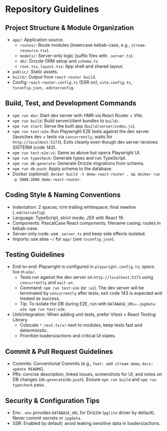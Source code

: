# Repository Guidelines

## Project Structure & Module Organization
- `app/`: Application source.
  - `routes/`: Route modules (lowercase kebab-case, e.g., `stream-resource.tsx`).
  - `models/`: Server-only logic (suffix files with `.server.ts`).
  - `db/`: Drizzle ORM setup and `schema.ts`.
  - `root.tsx`, `layout.tsx`: App shell and shared layout.
- `public/`: Static assets.
- `build/`: Output from `react-router build`.
- Config: `react-router.config.ts` (SSR on), `vite.config.ts`, `tsconfig.json`, `.editorconfig`.

## Build, Test, and Development Commands
- `npm run dev`: Start dev server with HMR via React Router + Vite.
- `npm run build`: Build server/client bundles to `build/`.
- `npm run start`: Serve the built app (`build/server/index.js`).
- `npm run test:e2e`: Run Playwright E2E tests against the dev server (launches dev + tests via `concurrently`; waits for `http://localhost:5173`). Exits cleanly even though dev server receives SIGTERM (code 143).
- `npm run test:e2e:ui`: Same as above but opens Playwright UI.
- `npm run typecheck`: Generate types and run TypeScript.
- `npm run db:generate`: Generate Drizzle migrations from schema.
- `npm run db:push`: Apply schema to the database.
- Docker (optional): `docker build -t demo-react-router . && docker run -p 3000:3000 demo-react-router`.

## Coding Style & Naming Conventions
- Indentation: 2 spaces; trim trailing whitespace; final newline (`.editorconfig`).
- Language: TypeScript, strict mode; JSX with React 19.
- Components: PascalCase React components; filename casing: routes in kebab-case.
- Server-only code: use `.server.ts` and keep side effects isolated.
- Imports: use alias `~/` for `app/` (see `tsconfig.json`).

## Testing Guidelines
- End-to-end: Playwright is configured in `playwright.config.ts`; specs live in `e2e/`.
  - Tests run against the dev server on `http://localhost:5173` using `concurrently` and `wait-on`.
  - Command: `npm run test:e2e` (or `:ui`). The dev server will be terminated by `concurrently` after tests; exit code 143 is expected and treated as success.
  - Tip: To isolate the DB during E2E, run with `DATABASE_URL=./pgdata-e2e npm run test:e2e`.
- Unit/integration: When adding unit tests, prefer Vitest + React Testing Library.
  - Colocate `*.test.ts(x)` next to modules; keep tests fast and deterministic.
  - Prioritize loaders/actions and critical UI states.

## Commit & Pull Request Guidelines
- Commits: Conventional Commits (e.g., `feat: add stream demo`, `docs: update README`).
- PRs: concise description, linked issues, screenshots for UI, and notes on DB changes (`db:generate`/`db:push`). Ensure `npm run build` and `npm run typecheck` pass.

## Security & Configuration Tips
- Env: `.env` provides `DATABASE_URL` for Drizzle (`pglite` driver by default). Never commit secrets or `/pgdata`.
- SSR: Enabled by default; avoid leaking sensitive data in loaders/actions.
